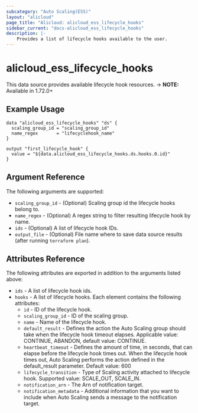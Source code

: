 ```yaml
---
subcategory: "Auto Scaling(ESS)"
layout: "alicloud"
page_title: "Alicloud: alicloud_ess_lifecycle_hooks"
sidebar_current: "docs-alicloud_ess_lifecycle_hooks"
description: |-
    Provides a list of lifecycle hooks available to the user.
---
```


# alicloud_ess_lifecycle_hooks

This data source provides available lifecycle hook resources. 
-> **NOTE:** Available in 1.72.0+
## Example Usage

```
data "alicloud_ess_lifecycle_hooks" "ds" {
  scaling_group_id = "scaling_group_id"
  name_regex       = "lifecyclehook_name"
}

output "first_lifecycle_hook" {
  value = "${data.alicloud_ess_lifecycle_hooks.ds.hooks.0.id}"
}
```

## Argument Reference

The following arguments are supported:

* `scaling_group_id` - (Optional) Scaling group id the lifecycle hooks belong to.
* `name_regex` - (Optional) A regex string to filter resulting lifecycle hook by name.
* `ids` - (Optional) A list of lifecycle hook IDs.
* `output_file` - (Optional) File name where to save data source results (after running `terraform plan`).

## Attributes Reference

The following attributes are exported in addition to the arguments listed above:

* `ids` - A list of lifecycle hook ids.
* `hooks` - A list of lifecycle hooks. Each element contains the following attributes:
  * `id` - ID of the lifecycle hook.
  * `scaling_group_id` - ID of the scaling group.
  * `name` - Name of the lifecycle hook.
  * `default_result` - Defines the action the Auto Scaling group should take when the lifecycle hook timeout elapses. Applicable value: CONTINUE, ABANDON, default value: CONTINUE.
  * `heartbeat_timeout` - Defines the amount of time, in seconds, that can elapse before the lifecycle hook times out. When the lifecycle hook times out, Auto Scaling performs the action defined in the default_result parameter. Default value: 600
  * `lifecycle_transition` - Type of Scaling activity attached to lifecycle hook. Supported value: SCALE_OUT, SCALE_IN.
  * `notification_arn` - The Arn of notification target.
  * `notification_metadata` - Additional information that you want to include when Auto Scaling sends a message to the notification target.

